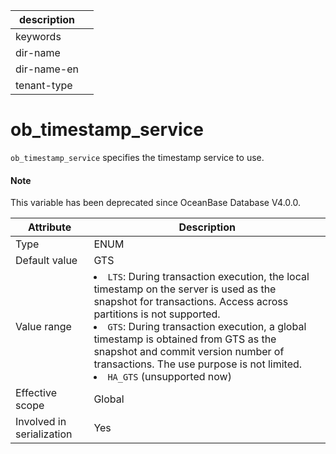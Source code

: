 | description ||
|---|---|
| keywords ||
| dir-name ||
| dir-name-en ||
| tenant-type ||

ob_timestamp_service
=========================================

`ob_timestamp_service` specifies the timestamp service to use.

<main id="notice" type='explain'>
  <h4>Note</h4>
  <p>This variable has been deprecated since OceanBase Database V4.0.0. </p>
</main>

| **Attribute** | **Description** |
|---------|-------------------------------------------------------------------------------------------------------------------------------------------------|
| Type | ENUM |
| Default value | GTS |
| Value range | <li> `LTS`: During transaction execution, the local timestamp on the server is used as the snapshot for transactions. Access across partitions is not supported.   <li> `GTS`: During transaction execution, a global timestamp is obtained from GTS as the snapshot and commit version number of transactions. The use purpose is not limited.   <li>`HA_GTS` (unsupported now) |
| Effective scope | Global |
| Involved in serialization | Yes |
